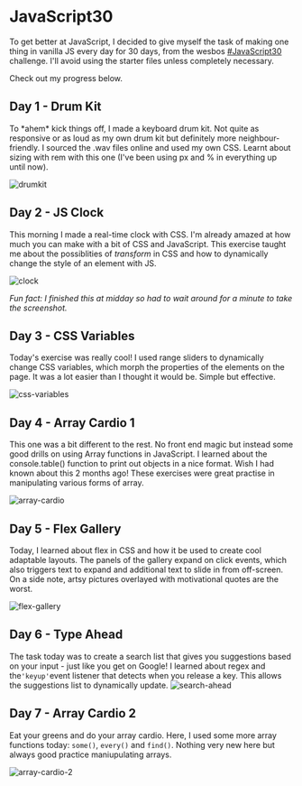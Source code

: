# JavaScript30
To get better at JavaScript, I decided to give myself the task of making one thing in vanilla JS every day for 30 days, from the wesbos [#JavaScript30](https://github.com/wesbos/JavaScript30) challenge. I'll avoid using the starter files unless completely necessary.

Check out my progress below.

## Day 1 - Drum Kit
To \*ahem\* kick things off, I made a keyboard drum kit. Not quite as responsive or as loud as my own drum kit but definitely more neighbour-friendly. I sourced the .wav files online and used my own CSS. Learnt about sizing with rem with this one (I've been using px and % in everything up until now).

![drumkit](https://user-images.githubusercontent.com/39119623/47922218-72699d00-deae-11e8-980e-5e381758c310.PNG)

## Day 2 - JS Clock
This morning I made a real-time clock with CSS. I'm already amazed at how much you can make with a bit of CSS and JavaScript. This exercise taught me about the possiblities of *transform* in CSS and how to dynamically change the style of an element with JS.

![clock](https://user-images.githubusercontent.com/39119623/47951977-59212900-df60-11e8-86ee-1b2f691fccf3.PNG)

*Fun fact: I finished this at midday so had to wait around for a minute to take the screenshot.*

## Day 3 - CSS Variables
Today's exercise was really cool! I used range sliders to dynamically change CSS variables, which morph the properties of the elements on the page. It was a lot easier than I thought it would be. Simple but effective.

![css-variables](https://user-images.githubusercontent.com/39119623/47966009-8267b500-e045-11e8-855f-228d2a024091.PNG)

## Day 4 - Array Cardio 1
This one was a bit different to the rest. No front end magic but instead some good drills on using Array functions in JavaScript. I learned about the console.table() function to print out objects in a nice format. Wish I had known about this 2 months ago! These exercises were great practise in manipulating various forms of array.

![array-cardio](https://user-images.githubusercontent.com/39119623/47999447-873a7080-e0fa-11e8-9831-a58239f21546.PNG)

## Day 5 - Flex Gallery
Today, I learned about flex in CSS and how it be used to create cool adaptable layouts. The panels of the gallery expand on click events, which also triggers text to expand and additional text to slide in from off-screen. On a side note, artsy pictures overlayed with motivational quotes are the worst. 

![flex-gallery](https://user-images.githubusercontent.com/39119623/48206301-0384bc00-e366-11e8-8183-faae89c643fd.PNG)

## Day 6 - Type Ahead
The task today was to create a search list that gives you suggestions based on your input - just like you get on Google! I learned about regex and the`'keyup'`event listener that detects when you release a key. This allows the suggestions list to dynamically update.
![search-ahead](https://user-images.githubusercontent.com/39119623/48417212-16becf80-e74a-11e8-9d37-494a3dd190a7.PNG)

## Day 7 - Array Cardio 2
Eat your greens and do your array cardio. Here, I used some more array functions today: `some()`, `every()` and `find()`. Nothing very new here but always good practice maniupulating arrays.

![array-cardio-2](https://user-images.githubusercontent.com/39119623/48417374-7cab5700-e74a-11e8-918e-4acb1c12f603.PNG)
